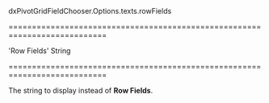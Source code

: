 <!--id-->dxPivotGridFieldChooser.Options.texts.rowFields<!--/id-->
===========================================================================
<!--default-->'Row Fields'<!--/default-->
<!--type-->String<!--/type-->
===========================================================================

<!--shortDescription-->
The string to display instead of **Row Fields**.
<!--/shortDescription-->

<!--fullDescription-->

<!--/fullDescription-->